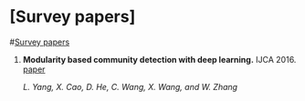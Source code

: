 [Survey papers]
====
#[Survey papers](#content)

1. **Modularity based community detection with deep learning.** IJCA 2016. [paper](https://www.ijcai.org/Proceedings/16/Papers/321.pdf)

    *L. Yang, X. Cao, D. He, C. Wang, X. Wang, and W. Zhang*
